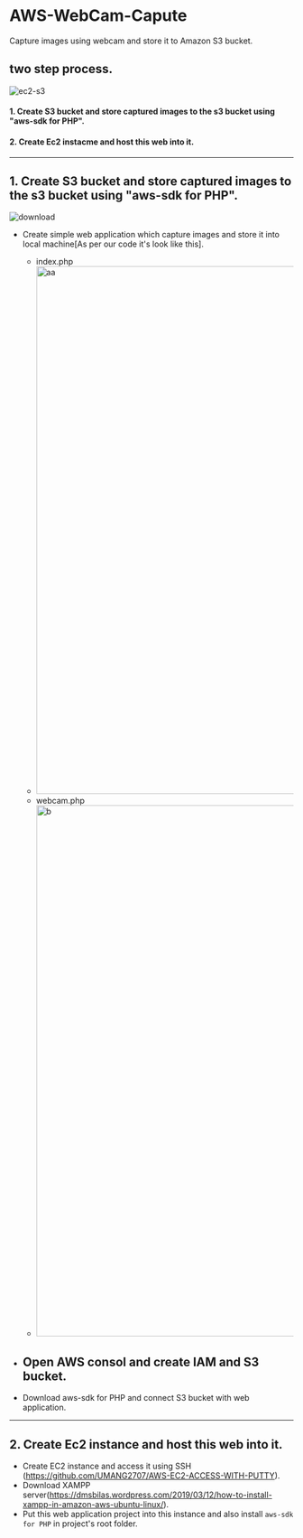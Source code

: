 # AWS-WebCam-Capute
Capture images using webcam and store it to Amazon S3 bucket.

## two step process.

![ec2-s3](https://user-images.githubusercontent.com/48994342/78523979-208a1c80-77f0-11ea-8c47-4ed46c9ca490.png)

#### 1. Create S3 bucket and store captured images to the s3 bucket using "aws-sdk for PHP".
#### 2. Create Ec2 instacme and host this web into it.

*** 

## 1. Create S3 bucket and store captured images to the s3 bucket using "aws-sdk for PHP".

![download](https://user-images.githubusercontent.com/48994342/78524306-351ae480-77f1-11ea-8689-fbd60018de87.png)

- Create simple web application which capture images and store it into local machine[As per our code it's look like this].
    - index.php
    - <img width="935" alt="aa" src="https://user-images.githubusercontent.com/48994342/78525369-90020b00-77f4-11ea-8ef9-5bfe98dbdc59.png">
    - webcam.php
    - <img width="941" alt="b" src="https://user-images.githubusercontent.com/48994342/78525752-b4aab280-77f5-11ea-9252-212bcfcc818d.png">


- Open AWS consol and create IAM and S3 bucket.
    - 
- Download aws-sdk for PHP and connect S3 bucket with web application.

*** 

## 2. Create Ec2 instance and host this web into it.

- Create EC2 instance and access it using SSH (https://github.com/UMANG2707/AWS-EC2-ACCESS-WITH-PUTTY).
- Download XAMPP server(https://dmsbilas.wordpress.com/2019/03/12/how-to-install-xampp-in-amazon-aws-ubuntu-linux/).
- Put this web application project into this instance and also install `aws-sdk for PHP` in project's root folder.
